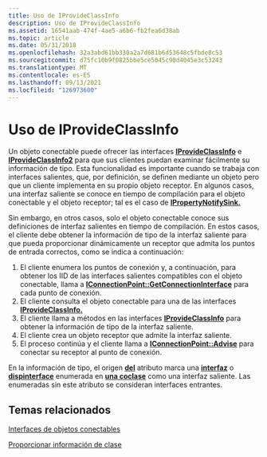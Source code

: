 ```yaml
---
title: Uso de IProvideClassInfo
description: Uso de IProvideClassInfo
ms.assetid: 16541aab-474f-4ae5-a6b6-fb2fea6d38ab
ms.topic: article
ms.date: 05/31/2018
ms.openlocfilehash: 32a3abd61bb330a2a7d681b6d53648c5fbde8c53
ms.sourcegitcommit: d75fc10b9f0825bbe5ce5045c90d4045e3c53243
ms.translationtype: MT
ms.contentlocale: es-ES
ms.lasthandoff: 09/13/2021
ms.locfileid: "126973600"
---
```

# <a name="using-iprovideclassinfo"></a>Uso de IProvideClassInfo

Un objeto conectable puede ofrecer las interfaces [**IProvideClassInfo**](/windows/desktop/api/OCIdl/nn-ocidl-iprovideclassinfo) e [**IProvideClassInfo2**](/windows/desktop/api/OCIdl/nn-ocidl-iprovideclassinfo2) para que sus clientes puedan examinar fácilmente su información de tipo. Esta funcionalidad es importante cuando se trabaja con interfaces salientes, que, por definición, se definen mediante un objeto pero que un cliente implementa en su propio objeto receptor. En algunos casos, una interfaz saliente se conoce en tiempo de compilación para el objeto conectable y el objeto receptor; tal es el caso de [**IPropertyNotifySink.**](/windows/desktop/api/OCIdl/nn-ocidl-ipropertynotifysink)

Sin embargo, en otros casos, solo el objeto conectable conoce sus definiciones de interfaz salientes en tiempo de compilación. En estos casos, el cliente debe obtener la información de tipo de la interfaz saliente para que pueda proporcionar dinámicamente un receptor que admita los puntos de entrada correctos, como se indica a continuación:

1.  El cliente enumera los puntos de conexión y, a continuación, para obtener los IID de las interfaces salientes compatibles con el objeto conectable, llama a [**IConnectionPoint::GetConnectionInterface**](/windows/desktop/api/OCIdl/nf-ocidl-iconnectionpoint-getconnectioninterface) para cada punto de conexión.
2.  El cliente consulta el objeto conectable para una de las interfaces [**IProvideClassInfo.**](/windows/desktop/api/OCIdl/nn-ocidl-iprovideclassinfo)
3.  El cliente llama a métodos en las interfaces [**IProvideClassInfo**](/windows/desktop/api/OCIdl/nn-ocidl-iprovideclassinfo) para obtener la información de tipo de la interfaz saliente.
4.  El cliente crea un objeto receptor que admite la interfaz saliente.
5.  El proceso continúa y el cliente llama a [**IConnectionPoint::Advise**](/windows/desktop/api/OCIdl/nf-ocidl-iconnectionpoint-advise) para conectar su receptor al punto de conexión.

En la información de tipo, el origen [**del**](/windows/desktop/Midl/source) atributo marca una [**interfaz**](/windows/desktop/Midl/interface) o [**dispinterface**](/windows/desktop/Midl/dispinterface) enumerada en [**una coclase**](/windows/desktop/Midl/coclass) como una interfaz saliente. Las enumeradas sin este atributo se consideran interfaces entrantes.

## <a name="related-topics"></a>Temas relacionados

<dl> <dt>

[Interfaces de objetos conectables](connectable-object-interfaces.md)
</dt> <dt>

[Proporcionar información de clase](providing-class-information.md)
</dt> </dl>

 

 